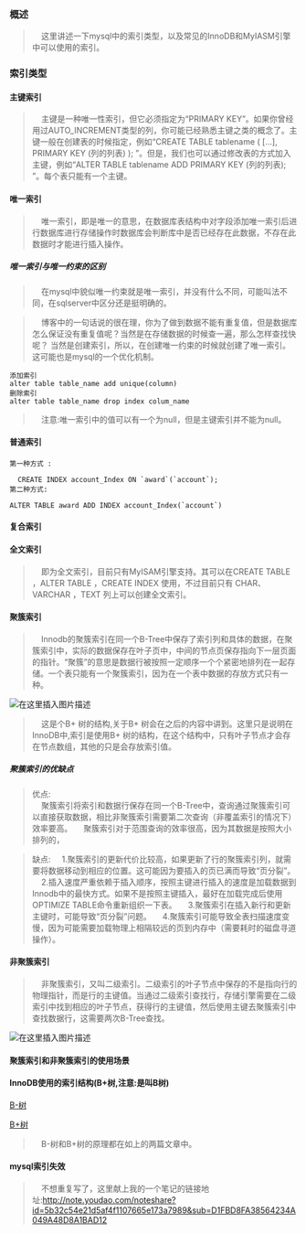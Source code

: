 ### 概述

>&nbsp;&nbsp;&nbsp;&nbsp;这里讲述一下mysql中的索引类型，以及常见的InnoDB和MyIASM引擎中可以使用的索引。

### 索引类型

#### 主键索引

>&nbsp;&nbsp;&nbsp;&nbsp;主键是一种唯一性索引，但它必须指定为“PRIMARY KEY”。如果你曾经用过AUTO_INCREMENT类型的列，你可能已经熟悉主键之类的概念了。主键一般在创建表的时候指定，例如“CREATE TABLE tablename ( [...], PRIMARY KEY (列的列表) ); ”。但是，我们也可以通过修改表的方式加入主键，例如“ALTER TABLE tablename ADD PRIMARY KEY (列的列表); ”。每个表只能有一个主键。

#### 唯一索引
>&nbsp;&nbsp;&nbsp;&nbsp;唯一索引，即是唯一的意思，在数据库表结构中对字段添加唯一索引后进行数据库进行存储操作时数据库会判断库中是否已经存在此数据，不存在此数据时才能进行插入操作。

##### 唯一索引与唯一约束的区别

>&nbsp;&nbsp;&nbsp;&nbsp;在mysql中貌似唯一约束就是唯一索引，并没有什么不同，可能叫法不同，在sqlserver中区分还是挺明确的。 

>&nbsp;&nbsp;&nbsp;&nbsp;博客中的一句话说的很在理，你为了做到数据不能有重复值，但是数据库怎么保证没有重复值呢？当然是在存储数据的时候查一遍，那么怎样查找快呢？ 当然是创建索引，所以，在创建唯一约束的时候就创建了唯一索引。这可能也是mysql的一个优化机制。

```mysql
添加索引
alter table table_name add unique(column)
删除索引
alter table table_name drop index colum_name
```

>&nbsp;&nbsp;&nbsp;&nbsp;注意:唯一索引中的值可以有一个为null，但是主键索引并不能为null。

#### 普通索引

```mysql
第一种方式 :

  CREATE INDEX account_Index ON `award`(`account`);
第二种方式: 

ALTER TABLE award ADD INDEX account_Index(`account`)
```


#### 复合索引


#### 全文索引

>&nbsp;&nbsp;&nbsp;&nbsp;即为全文索引，目前只有MyISAM引擎支持。其可以在CREATE TABLE ，ALTER TABLE ，CREATE INDEX 使用，不过目前只有 CHAR、VARCHAR ，TEXT 列上可以创建全文索引。


#### 聚簇索引

>&nbsp;&nbsp;&nbsp;&nbsp;Innodb的聚簇索引在同一个B-Tree中保存了索引列和具体的数据，在聚簇索引中，实际的数据保存在叶子页中，中间的节点页保存指向下一层页面的指针。“聚簇”的意思是数据行被按照一定顺序一个个紧密地排列在一起存储。一个表只能有一个聚簇索引，因为在一个表中数据的存放方式只有一种。

![在这里插入图片描述](https://img-blog.csdnimg.cn/20190315143608702.?x-oss-process=image/watermark,type_ZmFuZ3poZW5naGVpdGk,shadow_10,text_aHR0cHM6Ly9ibG9nLmNzZG4ubmV0L3FxXzI1NDg0MTQ3,size_16,color_FFFFFF,t_70)

>&nbsp;&nbsp;&nbsp;&nbsp;这是个B+ 树的结构,关于B+ 树会在之后的内容中讲到。这里只是说明在InnoDB中,索引是使用B+ 树的结构，在这个结构中，只有叶子节点才会存在节点数组，其他的只是会存放索引值。

##### 聚簇索引的优缺点

>优点:<br/>&nbsp;&nbsp;&nbsp;&nbsp;聚簇索引将索引和数据行保存在同一个B-Tree中，查询通过聚簇索引可以直接获取数据，相比非聚簇索引需要第二次查询（非覆盖索引的情况下）效率要高。
&nbsp;&nbsp;&nbsp;&nbsp;聚簇索引对于范围查询的效率很高，因为其数据是按照大小排列的，


>缺点:
&nbsp;&nbsp;&nbsp;&nbsp;1.聚簇索引的更新代价比较高，如果更新了行的聚簇索引列，就需要将数据移动到相应的位置。这可能因为要插入的页已满而导致“页分裂”。
&nbsp;&nbsp;&nbsp;&nbsp;2.插入速度严重依赖于插入顺序，按照主键进行插入的速度是加载数据到Innodb中的最快方式。如果不是按照主键插入，最好在加载完成后使用OPTIMIZE TABLE命令重新组织一下表。
&nbsp;&nbsp;&nbsp;&nbsp;3.聚簇索引在插入新行和更新主键时，可能导致“页分裂”问题。
&nbsp;&nbsp;&nbsp;&nbsp;4.聚簇索引可能导致全表扫描速度变慢，因为可能需要加载物理上相隔较远的页到内存中（需要耗时的磁盘寻道操作）。


#### 非聚簇索引

>&nbsp;&nbsp;&nbsp;&nbsp;非聚簇索引，又叫二级索引。二级索引的叶子节点中保存的不是指向行的物理指针，而是行的主键值。当通过二级索引查找行，存储引擎需要在二级索引中找到相应的叶子节点，获得行的主键值，然后使用主键去聚簇索引中查找数据行，这需要两次B-Tree查找。

![在这里插入图片描述](https://img-blog.csdnimg.cn/20190315145432234.)



#### 聚簇索引和非聚簇索引的使用场景



#### InnoDB使用的索引结构(B+树,注意:是叫B树)
[B-树](https://github.com/wuxiaobo000111/markdown/blob/master/%E6%95%B0%E6%8D%AE%E7%BB%93%E6%9E%84/B%E6%A0%91.md "B-树")

[B+树](https://github.com/wuxiaobo000111/markdown/blob/master/%E6%95%B0%E6%8D%AE%E7%BB%93%E6%9E%84/B%2B%E6%A0%91.md "B+树")

>&nbsp;&nbsp;&nbsp;&nbsp;B-树和B+树的原理都在如上的两篇文章中。


#### mysql索引失效

> &nbsp;&nbsp;&nbsp;&nbsp;不想重复写了，这里献上我的一个笔记的链接地址:http://note.youdao.com/noteshare?id=5b32c54e21d5af4f1107665e173a7989&sub=D1FBD8FA38564234A049A48D8A1BAD12